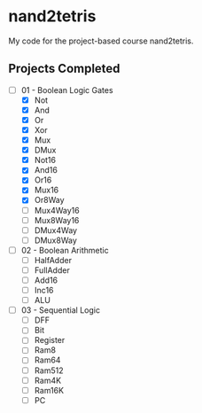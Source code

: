 # nand2tetris

My code for the project-based course nand2tetris.

## Projects Completed

- [ ] 01 - Boolean Logic Gates
    - [x] Not
    - [x] And
    - [x] Or
    - [x] Xor
    - [x] Mux
    - [x] DMux
    - [x] Not16
    - [x] And16
    - [x] Or16
    - [x] Mux16
    - [x] Or8Way
    - [ ] Mux4Way16
    - [ ] Mux8Way16
    - [ ] DMux4Way
    - [ ] DMux8Way
- [ ] 02 - Boolean Arithmetic
    - [ ] HalfAdder
    - [ ] FullAdder
    - [ ] Add16
    - [ ] Inc16
    - [ ] ALU
- [ ] 03 - Sequential Logic
    - [ ] DFF
    - [ ] Bit
    - [ ] Register
    - [ ] Ram8
    - [ ] Ram64
    - [ ] Ram512
    - [ ] Ram4K
    - [ ] Ram16K
    - [ ] PC